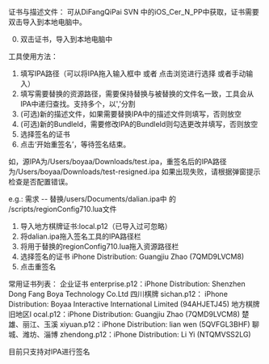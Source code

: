 
证书与描述文件： 可从DiFangQiPai SVN 中的iOS_Cer_N_PP中获取，证书需要双击导入到本地电脑中。

0. 双击证书，导入到本地电脑中

工具使用方法：
1. 填写IPA路径（可以将IPA拖入输入框中 或者 点击浏览进行选择 或者手动输入）
2. 填写需要替换的资源路径，需要保持替换与被替换的文件名一致，工具会从IPA中递归查找。支持多个，以','分割
3. (可选)新的描述文件，如果需要替换IPA中的描述文件则填写，否则放空
4. (可选)新的BundleId，需要修改IPA的BundleId则勾选更改并填写，否则放空
5. 选择签名的证书
6. 点击‘开始重签名’，等待签名结束。

如，源IPA为/Users/boyaa/Downloads/test.ipa，重签名后的IPA路径为/Users/boyaa/Downloads/test-resigned.ipa
如果出现失败，请根据弹窗提示检查是否配置错误。

e.g.:
需求 -- 替换/users/Documents/dalian.ipa中 的 /scripts/regionConfig710.lua文件
1. 导入地方棋牌证书:local.p12（已导入过可忽略）
2. 将dalian.ipa拖入签名工具的IPA路径栏
3. 将用于替换的regionConfig710.lua拖入资源路径栏
4. 选择签名的证书 iPhone Distribution: Guangjiu Zhao (7QMD9LVCM8)
5. 点击重签名

常用证书列表：
企业证书 enterprise.p12：iPhone Distribution: Shenzhen Dong Fang Boya Technology Co.Ltd
四川棋牌 sichan.p12： iPhone Distribution: Boyaa Interactive International Limited (94AHJETJ45)
地方棋牌旧地区l ocal.p12：iPhone Distribution: Guangjiu Zhao (7QMD9LVCM8)
楚雄、丽江、玉溪 xiyuan.p12：iPhone Distribution: lian wen (5QVFGL3BHF)
聊城、潍坊、淄博 zhendong.p12：iPhone Distribution: Li Yi (NTQMVSS2LG)

目前只支持对IPA进行签名
